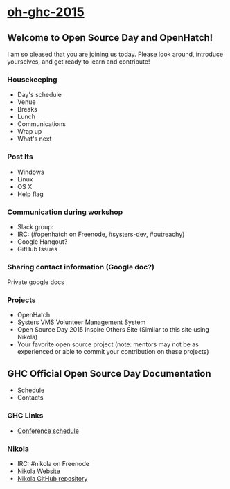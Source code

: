 # [oh-ghc-2015](https://willingc.github.io/oh-ghc-2015/)

## Welcome to Open Source Day and OpenHatch!

I am so pleased that you are joining us today. Please look around, introduce yourselves, and
get ready to learn and contribute!

### Housekeeping
- Day's schedule
- Venue
- Breaks
- Lunch
- Communications
- Wrap up
- What's next

### Post Its
- Windows
- Linux
- OS X
- Help flag

### Communication during workshop
- Slack group:
- IRC: (#openhatch on Freenode, #systers-dev, #outreachy)
- Google Hangout?
- GitHub Issues

### Sharing contact information (Google doc?)
Private google docs

### Projects
- OpenHatch
- Systers VMS Volunteer Management System
- Open Source Day 2015 Inspire Others Site (Similar to this site using Nikola)
- Your favorite open source project (note: mentors may not be as experienced or able to commit
  your contribution on these projects)
  
## GHC Official Open Source Day Documentation
- Schedule
- Contacts

### GHC Links
- [Conference schedule](http://schedule.gracehopper.org/)

### Nikola
- IRC: #nikola on Freenode
- [Nikola Website](https://getnikola.org) 
- [Nikola GitHub repository](https://github.com/getnikola/nikola)

